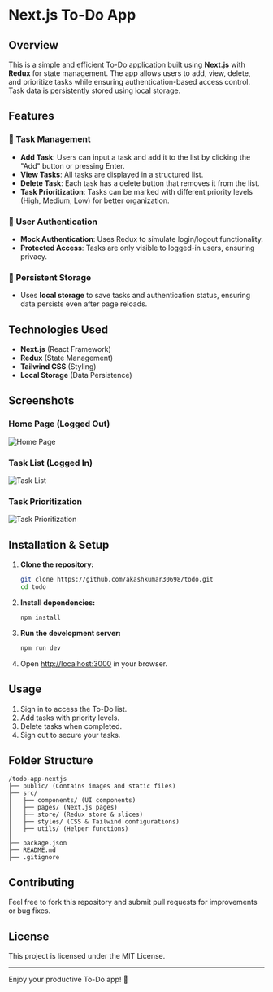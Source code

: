# Next.js To-Do App

## Overview
This is a simple and efficient To-Do application built using **Next.js** with **Redux** for state management. The app allows users to add, view, delete, and prioritize tasks while ensuring authentication-based access control. Task data is persistently stored using local storage.

## Features

### 📝 Task Management
- **Add Task**: Users can input a task and add it to the list by clicking the "Add" button or pressing Enter.
- **View Tasks**: All tasks are displayed in a structured list.
- **Delete Task**: Each task has a delete button that removes it from the list.
- **Task Prioritization**: Tasks can be marked with different priority levels (High, Medium, Low) for better organization.

### 🔐 User Authentication
- **Mock Authentication**: Uses Redux to simulate login/logout functionality.
- **Protected Access**: Tasks are only visible to logged-in users, ensuring privacy.

### 💾 Persistent Storage
- Uses **local storage** to save tasks and authentication status, ensuring data persists even after page reloads.

## Technologies Used
- **Next.js** (React Framework)
- **Redux** (State Management)
- **Tailwind CSS** (Styling)
- **Local Storage** (Data Persistence)

## Screenshots
### Home Page (Logged Out)
![Home Page](https://res.cloudinary.com/dphrayb6o/image/upload/v1742993518/Screenshot_2025-03-26_182139_ikbwpm.png)

### Task List (Logged In)
![Task List](https://res.cloudinary.com/dphrayb6o/image/upload/v1742993348/Screenshot_2025-03-26_181732_fktm1c.png)

### Task Prioritization
![Task Prioritization](https://res.cloudinary.com/dphrayb6o/image/upload/v1742993348/Screenshot_2025-03-26_181732_fktm1c.png)

## Installation & Setup
1. **Clone the repository:**
   ```sh
   git clone https://github.com/akashkumar30698/todo.git
   cd todo
   ```
2. **Install dependencies:**
   ```sh
   npm install
   ```
3. **Run the development server:**
   ```sh
   npm run dev
   ```
4. Open [http://localhost:3000](http://localhost:3000) in your browser.

## Usage
1. Sign in to access the To-Do list.
2. Add tasks with priority levels.
3. Delete tasks when completed.
4. Sign out to secure your tasks.

## Folder Structure
```
/todo-app-nextjs
├── public/ (Contains images and static files)
├── src/
│   ├── components/ (UI components)
│   ├── pages/ (Next.js pages)
│   ├── store/ (Redux store & slices)
│   ├── styles/ (CSS & Tailwind configurations)
│   ├── utils/ (Helper functions)
│
├── package.json
├── README.md
├── .gitignore
```

## Contributing
Feel free to fork this repository and submit pull requests for improvements or bug fixes.

## License
This project is licensed under the MIT License.

---

Enjoy your productive To-Do app! 🚀

